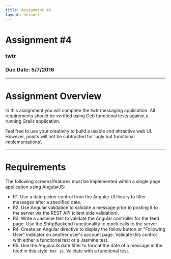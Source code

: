 ```yaml
---
title: Assignment #4
layout: default
---
```


# Assignment #4

### twtr

### Due Date: 5/7/2016

---

# Assignment Overview
In this assignment you will complete the twtr messaging application.  All requirements should be verified using Geb functional tests against a running Grails application.

Feel free to use your creativity to build a usable and attractive web UI.  However, points will not be subtracted for 'ugly but functional implementations'.

---

# Requirements
The following screens/features must be implemented within a single page application using AngularJS:

- R1. Use a date picker control from the Angular UI library to filter messages after a specified date.
- R2. Use Angular validation to validate a message prior to posting it to the server via the REST API (client side validation).
- R3. Write a Jasmine test to validate the Angular controller for the feed page.  Use the $httpBackend functionality to mock calls to the server.
- R4. Create an Angular directive to display the follow button or "Following User" indicator on another user's account page. Validate this control with either a functional test or a Jasmine test.
- R5. Use the AngularJS date filter to format the date of a message in the feed in this style: `Mar 16`.  Validate with a functional test.
